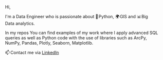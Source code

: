 Hi,

I'm a Data Engineer who is passionate about 🐍&#8202;Python, 🌍&#8202;GIS and 📊&#8202;Big Data analytics.

In my repos You can find examples of my work where I apply advanced SQL queries as well as Python code with the use of libraries such as ArcPy, NumPy, Pandas, Plotly, Seaborn, Matplotlib.

📫&ThinSpace;Contact me via <a href="https://www.linkedin.com/in/slawomirzurek/">LinkedIn</a>
